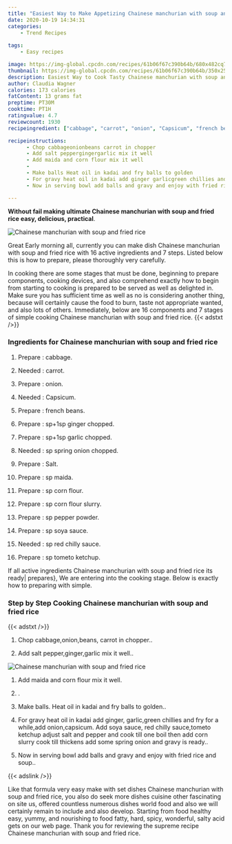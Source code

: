 ```yaml
---
title: "Easiest Way to Make Appetizing Chainese manchurian with soup and fried rice"
date: 2020-10-19 14:34:31
categories:
    - Trend Recipes
    
tags:
    - Easy recipes

image: https://img-global.cpcdn.com/recipes/61b06f67c390b64b/680x482cq70/chainese-manchurian-with-soup-and-fried-rice-recipe-main-photo.jpg
thumbnail: https://img-global.cpcdn.com/recipes/61b06f67c390b64b/350x250cq70/chainese-manchurian-with-soup-and-fried-rice-recipe-main-photo.jpg
description: Easiest Way to Cook Tasty Chainese manchurian with soup and fried rice with 16 ingredients and 7 stages of easy cooking.
author: Claudia Wagner
calories: 173 calories
fatContent: 13 grams fat
preptime: PT30M
cooktime: PT1H
ratingvalue: 4.7
reviewcount: 1930
recipeingredient: ["cabbage", "carrot", "onion", "Capsicum", "french beans", "sp1sp ginger chopped", "sp1sp garlic chopped", "sp spring onion chopped", "Salt", "sp maida", "sp corn flour", "sp corn flour slurry", "sp pepper powder", "sp soya sauce", "sp red chilly sauce", "sp tometo ketchup"]

recipeinstructions: 
      - Chop cabbageonionbeans carrot in chopper 
      - Add salt peppergingergarlic mix it well 
      - Add maida and corn flour mix it well 
      -  
      - Make balls Heat oil in kadai and fry balls to golden 
      - For gravy heat oil in kadai add ginger garlicgreen chillies and fry for a whileadd onioncapsicum Add soya sauce red chilly saucetometo ketchup adjust salt and pepper and cook till one boil then add corn slurry cook till thickens add some spring onion and gravy is ready 
      - Now in serving bowl add balls and gravy and enjoy with fried rice and soup

---
```




**Without fail making ultimate Chainese manchurian with soup and fried rice easy, delicious, practical**. 


![Chainese manchurian with soup and fried rice](https://img-global.cpcdn.com/recipes/61b06f67c390b64b/680x482cq70/chainese-manchurian-with-soup-and-fried-rice-recipe-main-photo.jpg "Chainese manchurian with soup and fried rice")




Great Early morning all, currently you can make dish Chainese manchurian with soup and fried rice with 16 active ingredients and 7 steps. Listed below this is how to prepare, please thoroughly very carefully.

In cooking there are some stages that must be done, beginning to prepare components, cooking devices, and also comprehend exactly how to begin from starting to cooking is prepared to be served as well as delighted in. Make sure you has sufficient time as well as no is considering another thing, because will certainly cause the food to burn, taste not appropriate wanted, and also lots of others. Immediately, below are 16 components and 7 stages of simple cooking Chainese manchurian with soup and fried rice.
{{< adstxt />}}

### Ingredients for Chainese manchurian with soup and fried rice


1. Prepare  : cabbage.

1. Needed  : carrot.

1. Prepare  : onion.

1. Needed  : Capsicum.

1. Prepare  : french beans.

1. Prepare  : sp+1sp ginger chopped.

1. Prepare  : sp+1sp garlic chopped.

1. Needed  : sp spring onion chopped.

1. Prepare  : Salt.

1. Prepare  : sp maida.

1. Prepare  : sp corn flour.

1. Prepare  : sp corn flour slurry.

1. Prepare  : sp pepper powder.

1. Prepare  : sp soya sauce.

1. Needed  : sp red chilly sauce.

1. Prepare  : sp tometo ketchup.



If all active ingredients Chainese manchurian with soup and fried rice its ready| prepares}, We are entering into the cooking stage. Below is exactly how to preparing with simple.

### Step by Step Cooking Chainese manchurian with soup and fried rice

{{< adstxt />}}


1. Chop cabbage,onion,beans, carrot in chopper..



1. Add salt pepper,ginger,garlic mix it well..



![Chainese manchurian with soup and fried rice](https://img-global.cpcdn.com/steps/df0c9623a3f94c11/160x128cq70/chainese-manchurian-with-soup-and-fried-rice-recipe-step-2-photo.jpg" "Chainese manchurian with soup and fried rice")



1. Add maida and corn flour mix it well.



1. .



1. Make balls. Heat oil in kadai and fry balls to golden..



1. For gravy heat oil in kadai add ginger, garlic,green chillies and fry for a while,add onion,capsicum. Add soya sauce, red chilly sauce,tometo ketchup adjust salt and pepper and cook till one boil then add corn slurry cook till thickens add some spring onion and gravy is ready..



1. Now in serving bowl add balls and gravy and enjoy with fried rice and soup..





{{< adslink />}}

Like that formula very easy make with set dishes Chainese manchurian with soup and fried rice, you also do seek more dishes cuisine other fascinating on site us, offered countless numerous dishes world food and also we will certainly remain to include and also develop. Starting from food healthy easy, yummy, and nourishing to food fatty, hard, spicy, wonderful, salty acid gets on our web page. Thank you for reviewing the supreme recipe Chainese manchurian with soup and fried rice.
